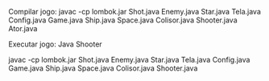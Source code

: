 Compilar jogo:
javac -cp lombok.jar Shot.java Enemy.java Star.java Tela.java Config.java Game.java Ship.java Space.java Colisor.java Shooter.java Ator.java

Executar jogo:
Java Shooter



javac -cp lombok.jar Shot.java Enemy.java Star.java Tela.java Config.java Game.java Ship.java Space.java Colisor.java Shooter.java
